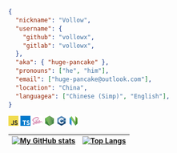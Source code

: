 ```json
{
  "nickname": "Vollow",
  "username": {
    "github": "vollowx",
    "gitlab": "vollowx",
  },
  "aka": { "huge-pancake" },
  "pronouns": ["he", "him"],
  "email": ["huge-pancake@outlook.com"],
  "location": "China",
  "languagea": ["Chinese (Simp)", "English"],
}
```

<code><img height="20" alt="javascript" src="https://raw.githubusercontent.com/github/explore/80688e429a7d4ef2fca1e82350fe8e3517d3494d/topics/javascript/javascript.png"></code>
<code><img height="20" alt="typescript" src="https://raw.githubusercontent.com/github/explore/80688e429a7d4ef2fca1e82350fe8e3517d3494d/topics/typescript/typescript.png"></code>
<code><img height="20" alt="scss" src="https://raw.githubusercontent.com/github/explore/80688e429a7d4ef2fca1e82350fe8e3517d3494d/topics/sass/sass.png"></code>
<code><img height="20" alt="nodejs" src="https://raw.githubusercontent.com/github/explore/80688e429a7d4ef2fca1e82350fe8e3517d3494d/topics/nodejs/nodejs.png"></code>
<code><img height="20" alt="c++" src="https://raw.githubusercontent.com/github/explore/180320cffc25f4ed1bbdfd33d4db3a66eeeeb358/topics/cpp/cpp.png"></code>
<code><img height="20" alt="neovim" src="https://raw.githubusercontent.com/github/explore/26674e638508ac4a4e113ee32d6755ebfa000569/topics/neovim/neovim.png"></code>

| [![My GitHub stats](https://github-readme-stats.vercel.app/api?username=vollowx&show_icons=true&theme=dark)](https://github.com/anuraghazra/github-readme-stats) | [![Top Langs](https://github-readme-stats.vercel.app/api/top-langs/?username=vollowx&layout=compact&theme=dark)](https://github.com/anuraghazra/github-readme-stats) |
|---|---|
